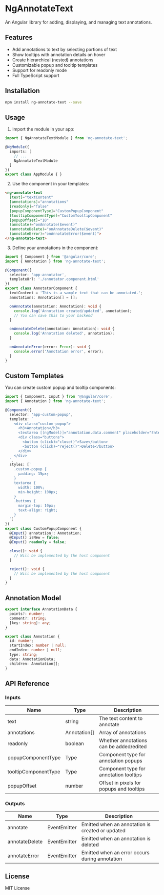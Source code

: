# NgAnnotateText

An Angular library for adding, displaying, and managing text annotations.

## Features

- Add annotations to text by selecting portions of text
- Show tooltips with annotation details on hover
- Create hierarchical (nested) annotations
- Customizable popup and tooltip templates
- Support for readonly mode
- Full TypeScript support

## Installation

```bash
npm install ng-annotate-text --save
```

## Usage

1. Import the module in your app:

```typescript
import { NgAnnotateTextModule } from 'ng-annotate-text';

@NgModule({
  imports: [
    // ...
    NgAnnotateTextModule
  ]
})
export class AppModule { }
```

2. Use the component in your templates:

```html
<ng-annotate-text
  [text]="textContent"
  [annotations]="annotations"
  [readonly]="false"
  [popupComponentType]="CustomPopupComponent"
  [tooltipComponentType]="CustomTooltipComponent"
  [popupOffset]="10"
  (annotate)="onAnnotate($event)"
  (annotateDelete)="onAnnotateDelete($event)"
  (annotateError)="onAnnotateError($event)">
</ng-annotate-text>
```

3. Define your annotations in the component:

```typescript
import { Component } from '@angular/core';
import { Annotation } from 'ng-annotate-text';

@Component({
  selector: 'app-annotator',
  templateUrl: './annotator.component.html'
})
export class AnnotatorComponent {
  textContent = 'This is a sample text that can be annotated.';
  annotations: Annotation[] = [];

  onAnnotate(annotation: Annotation): void {
    console.log('Annotation created/updated', annotation);
    // You can save this to your backend
  }

  onAnnotateDelete(annotation: Annotation): void {
    console.log('Annotation deleted', annotation);
  }

  onAnnotateError(error: Error): void {
    console.error('Annotation error', error);
  }
}
```

## Custom Templates

You can create custom popup and tooltip components:

```typescript
import { Component, Input } from '@angular/core';
import { Annotation } from 'ng-annotate-text';

@Component({
  selector: 'app-custom-popup',
  template: `
    <div class="custom-popup">
      <h3>Annotation</h3>
      <textarea [(ngModel)]="annotation.data.comment" placeholder="Enter comment"></textarea>
      <div class="buttons">
        <button (click)="close()">Save</button>
        <button (click)="reject()">Delete</button>
      </div>
    </div>
  `,
  styles: [`
    .custom-popup {
      padding: 15px;
    }
    textarea {
      width: 100%;
      min-height: 100px;
    }
    .buttons {
      margin-top: 10px;
      text-align: right;
    }
  `]
})
export class CustomPopupComponent {
  @Input() annotation!: Annotation;
  @Input() isNew = false;
  @Input() readonly = false;

  close(): void {
    // Will be implemented by the host component
  }

  reject(): void {
    // Will be implemented by the host component
  }
}
```

## Annotation Model

```typescript
export interface AnnotationData {
  points?: number;
  comment?: string;
  [key: string]: any;
}

export class Annotation {
  id: number;
  startIndex: number | null;
  endIndex: number | null;
  type: string;
  data: AnnotationData;
  children: Annotation[];
}
```

## API Reference

### Inputs

| Name | Type | Description |
|------|------|-------------|
| text | string | The text content to annotate |
| annotations | Annotation[] | Array of annotations |
| readonly | boolean | Whether annotations can be added/edited |
| popupComponentType | Type<any> | Component type for annotation popups |
| tooltipComponentType | Type<any> | Component type for annotation tooltips |
| popupOffset | number | Offset in pixels for popups and tooltips |

### Outputs

| Name | Type | Description |
|------|------|-------------|
| annotate | EventEmitter<Annotation> | Emitted when an annotation is created or updated |
| annotateDelete | EventEmitter<Annotation> | Emitted when an annotation is deleted |
| annotateError | EventEmitter<Error> | Emitted when an error occurs during annotation |

## License

MIT License 